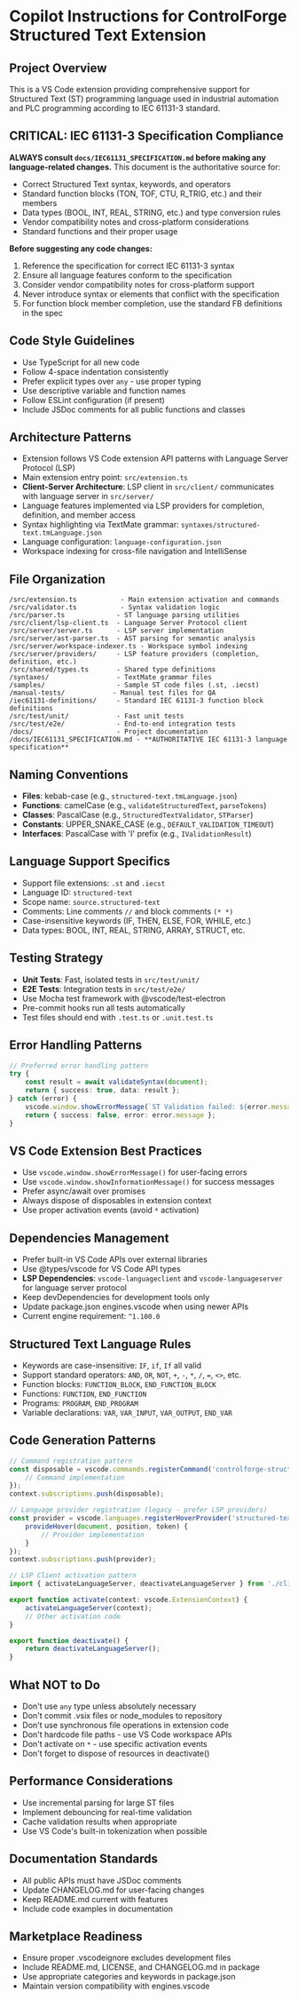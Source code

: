 # Copilot Instructions for ControlForge Structured Text Extension

## Project Overview
This is a VS Code extension providing comprehensive support for Structured Text (ST) programming language used in industrial automation and PLC programming according to IEC 61131-3 standard.

## CRITICAL: IEC 61131-3 Specification Compliance
**ALWAYS consult `docs/IEC61131_SPECIFICATION.md` before making any language-related changes.** This document is the authoritative source for:
- Correct Structured Text syntax, keywords, and operators
- Standard function blocks (TON, TOF, CTU, R_TRIG, etc.) and their members
- Data types (BOOL, INT, REAL, STRING, etc.) and type conversion rules
- Vendor compatibility notes and cross-platform considerations
- Standard functions and their proper usage

**Before suggesting any code changes:**
1. Reference the specification for correct IEC 61131-3 syntax
2. Ensure all language features conform to the specification
3. Consider vendor compatibility notes for cross-platform support
4. Never introduce syntax or elements that conflict with the specification
5. For function block member completion, use the standard FB definitions in the spec

## Code Style Guidelines
- Use TypeScript for all new code
- Follow 4-space indentation consistently
- Prefer explicit types over `any` - use proper typing
- Use descriptive variable and function names
- Follow ESLint configuration (if present)
- Include JSDoc comments for all public functions and classes

## Architecture Patterns
- Extension follows VS Code extension API patterns with Language Server Protocol (LSP)
- Main extension entry point: `src/extension.ts`
- **Client-Server Architecture**: LSP client in `src/client/` communicates with language server in `src/server/`
- Language features implemented via LSP providers for completion, definition, and member access
- Syntax highlighting via TextMate grammar: `syntaxes/structured-text.tmLanguage.json`
- Language configuration: `language-configuration.json`
- Workspace indexing for cross-file navigation and IntelliSense

## File Organization
```
/src/extension.ts           - Main extension activation and commands
/src/validator.ts           - Syntax validation logic
/src/parser.ts             - ST language parsing utilities
/src/client/lsp-client.ts  - Language Server Protocol client
/src/server/server.ts      - LSP server implementation
/src/server/ast-parser.ts  - AST parsing for semantic analysis
/src/server/workspace-indexer.ts - Workspace symbol indexing
/src/server/providers/     - LSP feature providers (completion, definition, etc.)
/src/shared/types.ts       - Shared type definitions
/syntaxes/                 - TextMate grammar files
/samples/                  - Sample ST code files (.st, .iecst)
/manual-tests/            - Manual test files for QA
/iec61131-definitions/     - Standard IEC 61131-3 function block definitions
/src/test/unit/            - Fast unit tests
/src/test/e2e/             - End-to-end integration tests
/docs/                     - Project documentation
/docs/IEC61131_SPECIFICATION.md - **AUTHORITATIVE IEC 61131-3 language specification**
```

## Naming Conventions
- **Files**: kebab-case (e.g., `structured-text.tmLanguage.json`)
- **Functions**: camelCase (e.g., `validateStructuredText`, `parseTokens`)
- **Classes**: PascalCase (e.g., `StructuredTextValidator`, `STParser`)
- **Constants**: UPPER_SNAKE_CASE (e.g., `DEFAULT_VALIDATION_TIMEOUT`)
- **Interfaces**: PascalCase with 'I' prefix (e.g., `IValidationResult`)

## Language Support Specifics
- Support file extensions: `.st` and `.iecst`
- Language ID: `structured-text`
- Scope name: `source.structured-text`
- Comments: Line comments `//` and block comments `(* *)`
- Case-insensitive keywords (IF, THEN, ELSE, FOR, WHILE, etc.)
- Data types: BOOL, INT, REAL, STRING, ARRAY, STRUCT, etc.

## Testing Strategy
- **Unit Tests**: Fast, isolated tests in `src/test/unit/`
- **E2E Tests**: Integration tests in `src/test/e2e/`
- Use Mocha test framework with @vscode/test-electron
- Pre-commit hooks run all tests automatically
- Test files should end with `.test.ts` or `.unit.test.ts`

## Error Handling Patterns
```typescript
// Preferred error handling pattern
try {
    const result = await validateSyntax(document);
    return { success: true, data: result };
} catch (error) {
    vscode.window.showErrorMessage(`ST Validation failed: ${error.message}`);
    return { success: false, error: error.message };
}
```

## VS Code Extension Best Practices
- Use `vscode.window.showErrorMessage()` for user-facing errors
- Use `vscode.window.showInformationMessage()` for success messages
- Prefer async/await over promises
- Always dispose of disposables in extension context
- Use proper activation events (avoid `*` activation)

## Dependencies Management
- Prefer built-in VS Code APIs over external libraries
- Use @types/vscode for VS Code API types
- **LSP Dependencies**: `vscode-languageclient` and `vscode-languageserver` for language server protocol
- Keep devDependencies for development tools only
- Update package.json engines.vscode when using newer APIs
- Current engine requirement: `^1.100.0`

## Structured Text Language Rules
- Keywords are case-insensitive: `IF`, `if`, `If` all valid
- Support standard operators: `AND`, `OR`, `NOT`, `+`, `-`, `*`, `/`, `=`, `<>`, etc.
- Function blocks: `FUNCTION_BLOCK`, `END_FUNCTION_BLOCK`
- Functions: `FUNCTION`, `END_FUNCTION`
- Programs: `PROGRAM`, `END_PROGRAM`
- Variable declarations: `VAR`, `VAR_INPUT`, `VAR_OUTPUT`, `END_VAR`

## Code Generation Patterns
```typescript
// Command registration pattern
const disposable = vscode.commands.registerCommand('controlforge-structured-text.validateSyntax', () => {
    // Command implementation
});
context.subscriptions.push(disposable);

// Language provider registration (legacy - prefer LSP providers)
const provider = vscode.languages.registerHoverProvider('structured-text', {
    provideHover(document, position, token) {
        // Provider implementation
    }
});
context.subscriptions.push(provider);

// LSP Client activation pattern
import { activateLanguageServer, deactivateLanguageServer } from './client/lsp-client';

export function activate(context: vscode.ExtensionContext) {
    activateLanguageServer(context);
    // Other activation code
}

export function deactivate() {
    return deactivateLanguageServer();
}
```

## What NOT to Do
- Don't use `any` type unless absolutely necessary
- Don't commit .vsix files or node_modules to repository
- Don't use synchronous file operations in extension code
- Don't hardcode file paths - use VS Code workspace APIs
- Don't activate on `*` - use specific activation events
- Don't forget to dispose of resources in deactivate()

## Performance Considerations
- Use incremental parsing for large ST files
- Implement debouncing for real-time validation
- Cache validation results when appropriate
- Use VS Code's built-in tokenization when possible

## Documentation Standards
- All public APIs must have JSDoc comments
- Update CHANGELOG.md for user-facing changes
- Keep README.md current with features
- Include code examples in documentation

## Marketplace Readiness
- Ensure proper .vscodeignore excludes development files
- Include README.md, LICENSE, and CHANGELOG.md in package
- Use appropriate categories and keywords in package.json
- Maintain version compatibility with engines.vscode

